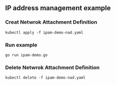 ## IP address management example

### Creat Netwrok Attachment Definition

```console
kubectl apply -f ipam-demo-nad.yaml
```

### Run example

```console
go run ipam-demo.go
```

### Delete Netwrok Attachment Definition

```console
kubectl delete -f ipam-demo-nad.yaml
```
